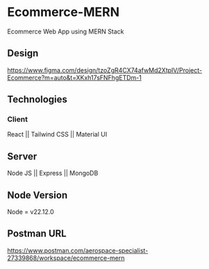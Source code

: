 # Ecommerce-MERN

Ecommerce Web App using MERN Stack

## Design

https://www.figma.com/design/tzoZgR4CX74afwMd2XtpIV/Project-Ecommerce?m=auto&t=XKxh17sFNFhgETDm-1

## Technologies

### Client

React || Tailwind CSS || Material UI

## Server

Node JS || Express || MongoDB

## Node Version

Node = v22.12.0

## Postman URL

https://www.postman.com/aerospace-specialist-27339868/workspace/ecommerce-mern
